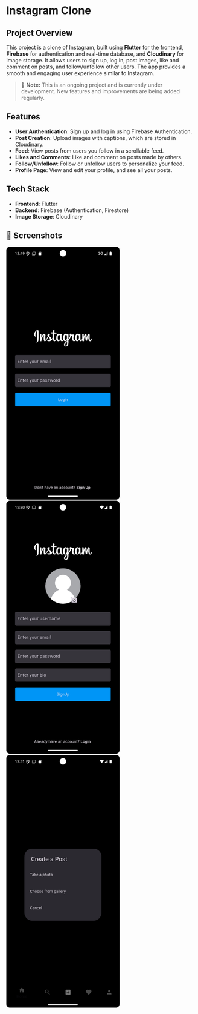 # Instagram Clone

## Project Overview
This project is a clone of Instagram, built using **Flutter** for the frontend, **Firebase** for authentication and real-time database, and **Cloudinary** for image storage. It allows users to sign up, log in, post images, like and comment on posts, and follow/unfollow other users. The app provides a smooth and engaging user experience similar to Instagram.

> 🚧 **Note:** This is an ongoing project and is currently under development. New features and improvements are being added regularly.

## Features
- **User Authentication**: Sign up and log in using Firebase Authentication.
- **Post Creation**: Upload images with captions, which are stored in Cloudinary.
- **Feed**: View posts from users you follow in a scrollable feed.
- **Likes and Comments**: Like and comment on posts made by others.
- **Follow/Unfollow**: Follow or unfollow users to personalize your feed.
- **Profile Page**: View and edit your profile, and see all your posts.
  
## Tech Stack
- **Frontend**: Flutter
- **Backend**: Firebase (Authentication, Firestore)
- **Image Storage**: Cloudinary

## 📸 Screenshots

<img src="assets/ss1.png" alt="Login Screen" width="300"/>
<img src="assets/ss2.png" alt="Signup Screen" width="300"/>
<img src="assets/ss3.png" alt="Upload Post" width="300"/>






